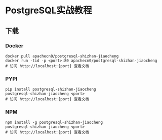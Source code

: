 # PostgreSQL实战教程

## 下载

### Docker

```
docker pull apachecn0/postgresql-shizhan-jiaocheng
docker run -tid -p <port>:80 apachecn0/postgresql-shizhan-jiaocheng
# 访问 http://localhost:{port} 查看文档
```

### PYPI

```
pip install postgresql-shizhan-jiaocheng
postgresql-shizhan-jiaocheng <port>
# 访问 http://localhost:{port} 查看文档
```

### NPM

```
npm install -g postgresql-shizhan-jiaocheng
postgresql-shizhan-jiaocheng <port>
# 访问 http://localhost:{port} 查看文档
```